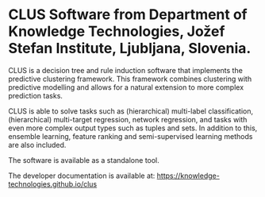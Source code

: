 # CLUS Software from Department of Knowledge Technologies, Jožef Stefan Institute, Ljubljana, Slovenia.

CLUS is a decision tree and rule induction software that implements the predictive clustering framework.
This framework combines clustering with predictive modelling and allows for a natural extension to more complex prediction tasks. 

CLUS is able to solve tasks such as (hierarchical) multi-label classification, (hierarchical) multi-target regression, network regression, and tasks with even more complex output types such as tuples and sets. In addition to this, ensemble learning, feature ranking and semi-supervised learning methods are also included. 

The software is available as a standalone tool.

The developer documentation is available at: https://knowledge-technologies.github.io/clus
